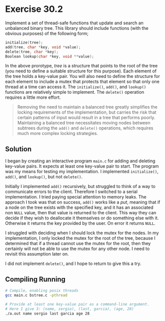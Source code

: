 # Exercise 30.2

Implement a set of thread-safe functions that update and search an unbalanced binary tree.
This library should include functions (with the obvious purposes) of the following form;

```c
initialize(tree);
add(tree, char *key, void *value);
delete(tree, char *key);
Boolean lookup(char *key, void **value);
```

In the above prorotype, *tree* is a structure that points to the root of the tree
(you need to define a suitable structure for this purpose). Each element of the tree
holds a key-value pair. You will also need to define the structure for each element to
include a mutex that protects that element so that only one thread at a time can
access it. The `initialize()`, `add()`, and `lookup()` functions are relatively simple to
implement. The `delete()` operation requires a little more effort.

> Removing the need to maintain a balanced tree greatly simplifies the locking requirements
of the implementation, but carries the risk that certain patterns of input would result in
a tree that performs poorly. Maintaining a balanced tree necessitates moving nodes between
subtrees during the `add()` and `delete()` operations, which requires much more complex
locking strategies.

## Solution

I began by creating an interactive program `main.c` for adding and deleting key-value pairs.
It expects at least one key-value pair to start. The program was my means for testing my
implementation. I implemented `initialize()`, `add()`, and `lookup()`, but not `delete()`.

Initially I implemented `add()` recursively, but struggled to think of a way to communicate errors
to the client. Therefore I switched to a serial implementation. I tried
paying special attention to memory leaks. The approach I took was that on success, `add()` works
like a *put*, meaning that if a node on the tree exists with the specified key, and it has an
associated non `NULL` value, then that value is returned to the client. This way they can decide
if they wish to deallocate it themselves or do something else with it. Otherwise it returns the
key provided by the user. On error it returns `NULL`.

I struggled with deciding when I should lock the mutex for the nodes. In my implementation, I only
locked the mutex for the root of the tree, because I determined that if a thread cannot use
the mutex for the root, then they certainly will not be able to use the mutex for any other node.
I need to revisit this assumption later on.

I did not implement `delete()`, and I hope to return to give this a try.

## Compiling Running

```bash
# Compile, enabling posix threads
gcc main.c bstree.c -pthread

# Provide at least one key-value pair as a command-line argument.
# Here I give 3: (name, sergio), (last, garcia), (age, 28)
./a.out name sergio last garcia age 28
```
